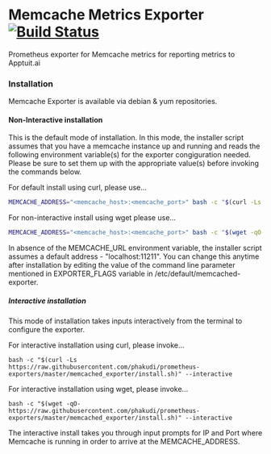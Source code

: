 # Memcache Metrics Exporter [![Build Status](https://travis-ci.com/phakudi/prometheus-exporters.svg?branch=master)](https://travis-ci.com/phakudi/prometheus-exporters)

Prometheus exporter for Memcache metrics for reporting metrics to Apptuit.ai

### Installation

Memcache Exporter is available via debian & yum repositories.

#### Non-Interactive installation

This is the default mode of installation. In this mode, the installer script assumes that you have a memcache instance
up and running and reads the following environment variable(s) for the exporter congiguration needed. Please be sure to 
set them up with the appropriate value(s) before invoking the commands below.

For default install using curl, please use...

```bash
MEMCACHE_ADDRESS="<memcache_host>:<memcache_port>" bash -c "$(curl -Ls https://raw.githubusercontent.com/phakudi/prometheus-exporters/master/memcached_exporter/install.sh)"
```

For non-interactive install using wget please use...

```bash
MEMCACHE_ADDRESS="<memcache_host>:<memcache_port>" bash -c "$(wget -qO- https://raw.githubusercontent.com/phakudi/prometheus-exporters/master/memcached_exporter/install.sh)"
```
In absence of the MEMCACHE_URL environment variable, the installer script assumes a default address - 
"localhost:11211". You can change this anytime after installation by editing 
the value of the command line parameter mentioned in EXPORTER_FLAGS variable in /etc/default/memcached-exporter.

##### Interactive installation

This mode of installation takes inputs interactively from the terminal to configure the exporter. 
 
For interactive installation using curl, please invoke...
 
```
bash -c "$(curl -Ls https://raw.githubusercontent.com/phakudi/prometheus-exporters/master/memcached_exporter/install.sh)" --interactive
``` 

For interactive installation using wget, please invoke...

```
bash -c "$(wget -qO- https://raw.githubusercontent.com/phakudi/prometheus-exporters/master/memcached_exporter/install.sh)" --interactive
```

The interactive install takes you through input prompts for IP and Port where Memcache is running in order to arrive at 
the MEMCACHE_ADDRESS.
